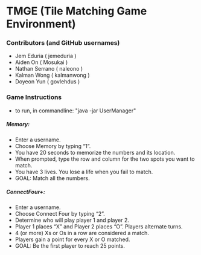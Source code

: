 # TMGE (Tile Matching Game Environment)

###  Contributors (and GitHub usernames)
- Jem Eduria ( jemeduria )
- Aiden On ( Mosukai )
- Nathan Serrano ( naleono )
- Kalman Wong ( kalmanwong )
- Doyeon Yun ( govlehdus )

### Game Instructions
- to run, in commandline: "java -jar UserManager"
##### Memory:
- Enter a username.
- Choose Memory by typing “1”.
- You have 20 seconds to memorize the numbers and its location.
- When prompted, type the row and column for the two spots you want to match.
- You have 3 lives. You lose a life when you fail to match.
- GOAL: Match all the numbers.

##### ConnectFour+:
- Enter a username. 
- Choose Connect Four by typing “2”. 
- Determine who will play player 1 and player 2.
- Player 1 places “X” and Player 2 places “O”. Players alternate turns. 
- 4 (or more) Xs or Os in a row are considered a match. 
- Players gain a point for every X or O matched. 
- GOAL: Be the first player to reach 25 points.

  